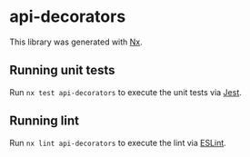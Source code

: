 # api-decorators

This library was generated with [Nx](https://nx.dev).

## Running unit tests

Run `nx test api-decorators` to execute the unit tests via [Jest](https://jestjs.io).

## Running lint

Run `nx lint api-decorators` to execute the lint via [ESLint](https://eslint.org/).
